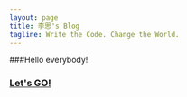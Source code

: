 ```yaml
---
layout: page
title: 李思's Blog
tagline: Write the Code. Change the World.
---
```


###Hello everybody!

### [Let's GO!](http://www.lisi1987.com/archive.html)





